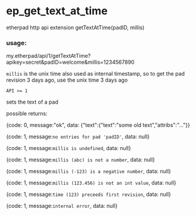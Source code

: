 # ep_get_text_at_time
etherpad http api extension getTextAtTime(padID, millis)

### usage:
my.etherpad/api/1/getTextAtTime?apikey=secret&padID=welcome&millis=1234567890

`millis` is the unix time also used as internal timestamp,
so to get the pad revision 3 days ago, use the unix time 3 days ago

    API >= 1

sets the text of a pad

possible returns:

{code: 0, message:"ok", data: {"text":{"text":"some old text","attribs":"..."}}

{code: 1, message:`no entries for pad 'padID'`,           data: null}

{code: 1, message:`millis is undefined`,                  data: null}

{code: 1, message:`millis (abc) is not a number`,         data: null}

{code: 1, message:`millis (-123) is a negative number`,   data: null}

{code: 1, message:`millis (123.456) is not an int value`, data: null}

{code: 1, message:`time (123) preceeds first revision`,   data: null}

{code: 1, message:`internal error`,                       data: null}
